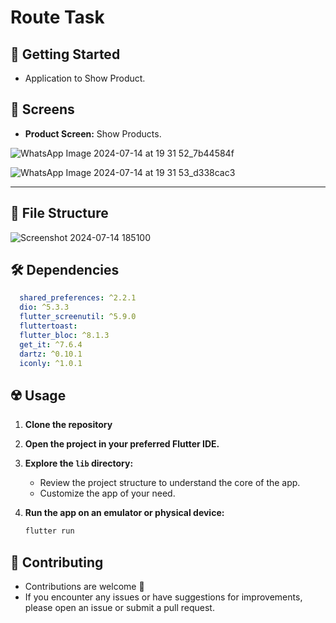 # Route Task

## 🚀 Getting Started

- Application to Show Product.

## 🤳 Screens

- **Product Screen:** Show Products.

![WhatsApp Image 2024-07-14 at 19 31 52_7b44584f](https://github.com/user-attachments/assets/d9a6aed5-8d59-405e-8c70-cb25632d7032)



![WhatsApp Image 2024-07-14 at 19 31 53_d338cac3](https://github.com/user-attachments/assets/d1c41d3f-98f4-4535-a908-8fec589a628d)


<hr>
<!-- <h3>
  <a href="https://www.youtube.com/watch?v=eRK9pI98EUk&list=PLYfTCw9blWRNh4jiQO3kVNd34jUD6MD9m&index=1&t=4s&pp=gAQBiAQB">
    👨🏻‍🎓 Get this app on YouTube Playlist Tutorials
  </a>
</h3> -->
<!-- <p align= "center">
    <a href="https://www.youtube.com/watch?v=eRK9pI98EUk&list=PLYfTCw9blWRNh4jiQO3kVNd34jUD6MD9m&index=1&t=4s&pp=gAQBiAQB">
     <kbd>
        <img  src="https://github.com/AmmarAgeeza/Up-To-Do-App/assets/72443818/0f267f9e-d2a3-41c6-8a4b-17a0b12abd6d" alt="Get this app on YouTube Playlist Tutorials">
     </kbd>
  </a>
 -->


## 🚀 File Structure


![Screenshot 2024-07-14 185100](https://github.com/user-attachments/assets/3923b884-f38e-4149-8e46-a0031d80416d)








## 🛠 Dependencies

```pubspec.yaml
  shared_preferences: ^2.2.1
  dio: ^5.3.3
  flutter_screenutil: ^5.9.0
  fluttertoast:
  flutter_bloc: ^8.1.3
  get_it: ^7.6.4
  dartz: ^0.10.1
  iconly: ^1.0.1
```

## ☢️ Usage

1. **Clone the repository**

2. **Open the project in your preferred Flutter IDE.**

3. **Explore the `lib` directory:**

    - Review the project structure to understand the core of the app.
    - Customize the app of your need.

4. **Run the app on an emulator or physical device:**

    ```bash
    flutter run
    ```

## 🚨 Contributing

- Contributions are welcome 💜
- If you encounter any issues or have suggestions for improvements, please open an issue or submit a pull request.

